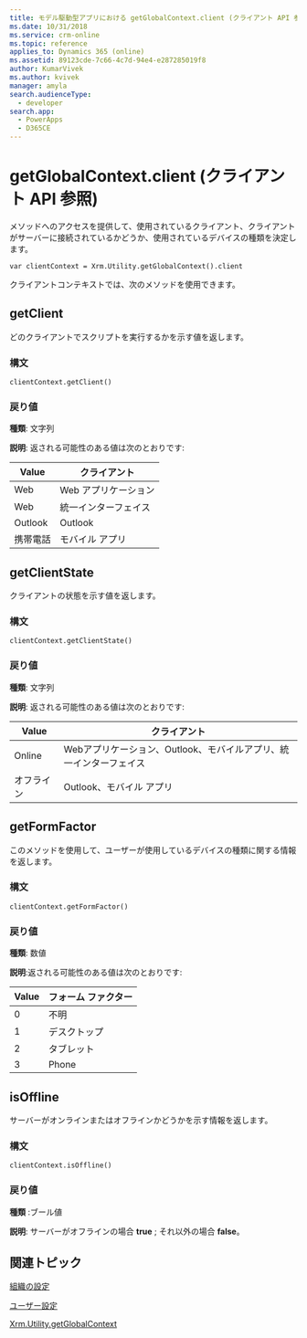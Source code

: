 ```yaml
---
title: モデル駆動型アプリにおける getGlobalContext.client (クライアント API 参照) | MicrosoftDocs
ms.date: 10/31/2018
ms.service: crm-online
ms.topic: reference
applies_to: Dynamics 365 (online)
ms.assetid: 89123cde-7c66-4c7d-94e4-e287285019f8
author: KumarVivek
ms.author: kvivek
manager: amyla
search.audienceType:
  - developer
search.app:
  - PowerApps
  - D365CE
---
```

# <a name="getglobalcontextclient-client-api-reference"></a>getGlobalContext.client (クライアント API 参照)



メソッドへのアクセスを提供して、使用されているクライアント、クライアントがサーバーに接続されているかどうか、使用されているデバイスの種類を決定します。

`var clientContext = Xrm.Utility.getGlobalContext().client`

クライアントコンテキストでは、次のメソッドを使用できます。

## <a name="getclient"></a>getClient

どのクライアントでスクリプトを実行するかを示す値を返します。 

### <a name="syntax"></a>構文

`clientContext.getClient()`

### <a name="return-value"></a>戻り値

**種類**: 文字列

**説明**: 返される可能性のある値は次のとおりです:

Value |クライアント | 
|---|---|
|Web |Web アプリケーション|
|Web |統一インターフェイス|
|Outlook |Outlook |
|携帯電話 |モバイル アプリ |

## <a name="getclientstate"></a>getClientState

クライアントの状態を示す値を返します。

### <a name="syntax"></a>構文

`clientContext.getClientState()`

### <a name="return-value"></a>戻り値

**種類**: 文字列

**説明**: 返される可能性のある値は次のとおりです:

Value |クライアント | 
|---|---|
|Online |Webアプリケーション、Outlook、モバイルアプリ、統一インターフェイス|
|オフライン |Outlook、モバイル アプリ|

## <a name="getformfactor"></a>getFormFactor

このメソッドを使用して、ユーザーが使用しているデバイスの種類に関する情報を返します。

### <a name="syntax"></a>構文

`clientContext.getFormFactor()`

### <a name="return-value"></a>戻り値

**種類**: 数値

**説明**:返される可能性のある値は次のとおりです:

Value |フォーム ファクター | 
|---|---|
|0 |不明|
|1 |デスクトップ|
|2 |タブレット |
|3 |Phone |

## <a name="isoffline"></a>isOffline

サーバーがオンラインまたはオフラインかどうかを示す情報を返します。

### <a name="syntax"></a>構文

`clientContext.isOffline()`

### <a name="return-value"></a>戻り値

**種類** :ブール値

**説明**: サーバーがオフラインの場合 **true** ; それ以外の場合 **false**。

## <a name="related-topics"></a>関連トピック

[組織の設定](organizationSettings.md)

[ユーザー設定 ](userSettings.md)

[Xrm.Utility.getGlobalContext](../getGlobalContext.md)

